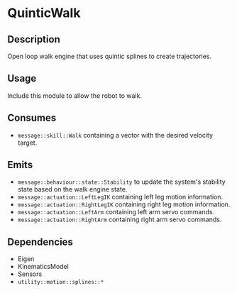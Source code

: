 # QuinticWalk

## Description

Open loop walk engine that uses quintic splines to create trajectories.

## Usage

Include this module to allow the robot to walk.

## Consumes

- `message::skill::Walk` containing a vector with the desired velocity target.

## Emits

- `message::behaviour::state::Stability` to update the system's stability state based on the walk engine state.
- `message::actuation::LeftLegIK` containing left leg motion information.
- `message::actuation::RightLegIK` containing right leg motion information.
- `message::actuation::LeftArm` containing left arm servo commands.
- `message::actuation::RightArm` containing right arm servo commands.

## Dependencies

- Eigen
- KinematicsModel
- Sensors
- `utility::motion::splines::*`
